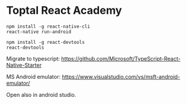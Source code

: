 # Toptal React Academy

```
npm install -g react-native-cli
react-native run-android
```

```
npm install -g react-devtools
react-devtools
```

Migrate to typescript:
https://github.com/Microsoft/TypeScript-React-Native-Starter

MS Android emulator:
https://www.visualstudio.com/vs/msft-android-emulator/

Open also in android studio.
